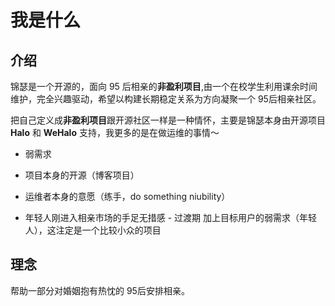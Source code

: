 # 我是什么
## 介绍

锦瑟是一个开源的，面向 95 后相亲的**非盈利项目**,由一个在校学生利用课余时间维护，完全兴趣驱动，希望以构建长期稳定关系为方向凝聚一个 95后相亲社区。  

把自己定义成**非盈利项目**跟开源社区一样是一种情怀，主要是锦瑟本身由开源项目 **Halo** 和 **WeHalo** 支持，我更多的是在做运维的事情～  

- 弱需求
- 项目本身的开源（博客项目）
- 运维者本身的意愿（练手，do something niubility）

- 年轻人刚进入相亲市场的手足无措感 - 过渡期
加上目标用户的弱需求（年轻人），这注定是一个比较小众的项目


## 理念
帮助一部分对婚姻抱有热忱的 95后安排相亲。
